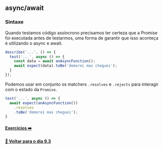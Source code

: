 ## async/await

### Sintaxe

Quando testamos código assíncrono precisamos ter certeza que a Promise foi executada antes de testarmos, uma forma de garantir que isso aconteça é utilizando o async e await.
~~~javascript
describe('...', () => {
  test('...', async () => {
    const data = await anAsyncFunction();
    await expect(data).toBe('demorei mas cheguei');
  }
});
~~~

Podemos usar em conjunto os matchers `.resolves` e `.rejects` para interagir com o estado da `Promise`.
~~~javascript
test('...', async () => {
  await expect(anAsyncFunction())
    .resolves
    .toBe('demorei mas cheguei');
}
~~~

#### [Exercícios :arrow_right:](../X-agora-a-pratica/exercicios.md#exercícios)

#### [:date: Voltar para o dia 9.3](../#93-jest---testes-assíncronos)
